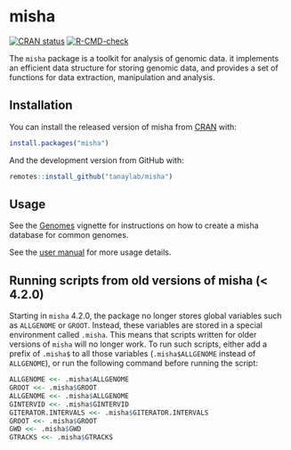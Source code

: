
<!-- README.md is generated from README.Rmd. Please edit that file -->

# misha

<!-- badges: start -->

[![CRAN
status](https://www.r-pkg.org/badges/version/misha)](https://CRAN.R-project.org/package=misha)
[![R-CMD-check](https://github.com/tanaylab/misha/actions/workflows/R-CMD-check.yaml/badge.svg)](https://github.com/tanaylab/misha/actions/workflows/R-CMD-check.yaml)
<!-- badges: end -->

The `misha` package is a toolkit for analysis of genomic data. it
implements an efficient data structure for storing genomic data, and
provides a set of functions for data extraction, manipulation and
analysis.

## Installation

You can install the released version of misha from
[CRAN](https://CRAN.R-project.org) with:

``` r
install.packages("misha")
```

And the development version from GitHub with:

``` r
remotes::install_github("tanaylab/misha")
```

## Usage

See the
[Genomes](https://tanaylab.github.io/misha/articles/Genomes.html)
vignette for instructions on how to create a misha database for common
genomes.

See the [user
manual](https://tanaylab.github.io/misha/articles/Manual.html) for more
usage details.

## Running scripts from old versions of misha (\< 4.2.0)

Starting in `misha` 4.2.0, the package no longer stores global variables
such as `ALLGENOME` or `GROOT`. Instead, these variables are stored in a
special environment called `.misha`. This means that scripts written for
older versions of `misha` will no longer work. To run such scripts,
either add a prefix of `.misha$` to all those variables
(`.misha$ALLGENOME` instead of `ALLGENOME`), or run the following
command before running the script:

``` r
ALLGENOME <<- .misha$ALLGENOME
GROOT <<- .misha$GROOT
ALLGENOME <<- .misha$ALLGENOME
GINTERVID <<- .misha$GINTERVID
GITERATOR.INTERVALS <<- .misha$GITERATOR.INTERVALS
GROOT <<- .misha$GROOT
GWD <<- .misha$GWD
GTRACKS <<- .misha$GTRACKS
```
